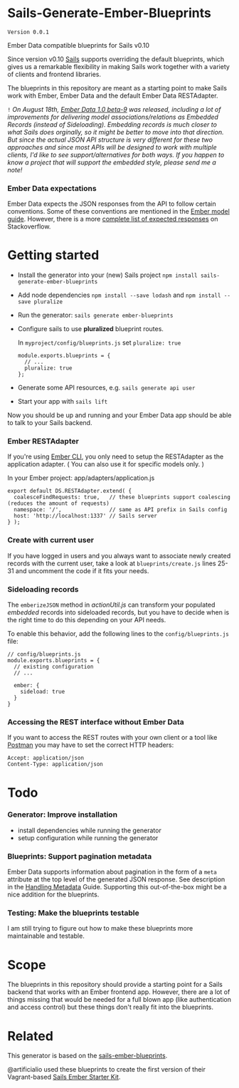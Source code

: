 Sails-Generate-Ember-Blueprints
======================

`Version 0.0.1`

Ember Data compatible blueprints for Sails v0.10


Since version v0.10 [Sails](http://beta.sailsjs.org/) supports overriding the default blueprints, which gives us a remarkable flexibility in making Sails work together with a variety of clients and frontend libraries.

The blueprints in this repository are meant as a starting point to make Sails work with Ember, Ember Data and the default Ember Data RESTAdapter.

`!` *On August 18th, [Ember Data 1.0 beta-9](http://emberjs.com/blog/2014/08/18/ember-data-1-0-beta-9-released.html) was released, including a lot of improvements for delivering model associations/relations as Embedded Records (instead of Sideloading). Embedding records is much closer to what Sails does orginally, so it might be better to move into that direction. But since the actual JSON API structure is very different for these two approaches and since most APIs will be designed to work with multiple clients, I'd like to see support/alternatives for both ways. If you happen to know a project that will support the embedded style, please send me a note!*


### Ember Data expectations

Ember Data expects the JSON responses from the API to follow certain conventions. 
Some of these conventions are mentioned in the [Ember model guide](http://emberjs.com/guides/models/connecting-to-an-http-server/).
However, there is a more [complete list of expected responses](https://stackoverflow.com/questions/14922623/what-is-the-complete-list-of-expected-json-responses-for-ds-restadapter) on Stackoverflow.



# Getting started


* Install the generator into your (new) Sails project `npm install sails-generate-ember-blueprints`
* Add node dependencies `npm install --save lodash` and `npm install --save pluralize`
* Run the generator: `sails generate ember-blueprints` 
* Configure sails to use **pluralized** blueprint routes.

	In `myproject/config/blueprints.js` set `pluralize: true`


      module.exports.blueprints = {
        // ...
        pluralize: true
      };


* Generate some API resources, e.g. `sails generate api user`
* Start your app with `sails lift`

Now you should be up and running and your Ember Data app should be able to talk to your Sails backend.

### Ember RESTAdapter

If you're using [Ember CLI](//ember-cli.com), you only need to setup the RESTAdapter as the application adapter.
( You can also use it for specific models only. )

In your Ember project: app/adapters/application.js

	export default DS.RESTAdapter.extend( {
	  coalesceFindRequests: true,   // these blueprints support coalescing (reduces the amount of requests)
	  namespace: '/',               // same as API prefix in Sails config
	  host: 'http://localhost:1337' // Sails server
	} );



### Create with current user

If you have logged in users and you always want to associate newly created records with the current user, take a look at `blueprints/create.js` lines 25-31 and uncomment the code if it fits your needs.

### Sideloading records

The `emberizeJSON` method in *actionUtil.js* can transform your populated *embedded* records into sideloaded records, but you have to decide when is the right time to do this depending on your API needs.

To enable this behavior, add the following lines to the `config/blueprints.js` file:

```
// config/blueprints.js
module.exports.blueprints = {
  // existing configuration
  // ...

  ember: {
    sideload: true
  }
}
```

### Accessing the REST interface without Ember Data

If you want to access the REST routes with your own client or a tool like [Postman](http://www.getpostman.com/) you may have to set the correct HTTP headers:

    Accept: application/json
    Content-Type: application/json



# Todo

### Generator: Improve installation

- install dependencies while running the generator
- setup configuration while running the generator

### Blueprints: Support pagination metadata

Ember Data supports information about pagination in the form of a `meta` attribute at the top level of the generated JSON response. See description in the [Handling Metadata](http://emberjs.com/guides/models/handling-metadata/) Guide. Supporting this out-of-the-box might be a nice addition for the blueprints.


### Testing: Make the blueprints testable

I am still trying to figure out how to make these blueprints more maintainable and testable.

# Scope

The blueprints in this repository should provide a starting point for a Sails backend that works with an Ember frontend app. However, there are a lot of things missing that would be needed for a full blown app (like authentication and access control) but these things don't really fit into the blueprints.


# Related

This generator is based on the [sails-ember-blueprints](https://github.com/mphasize/sails-ember-blueprints).

@artificialio used these blueprints to create the first version of their Vagrant-based [Sails Ember Starter Kit](https://artificialio.github.io/sane/).
